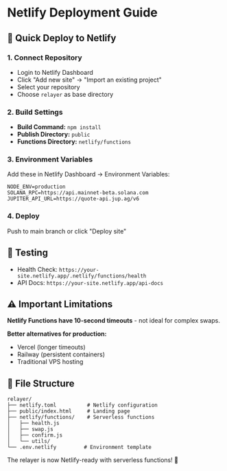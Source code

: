 # Netlify Deployment Guide

## 🚀 Quick Deploy to Netlify

### 1. Connect Repository
- Login to Netlify Dashboard
- Click "Add new site" → "Import an existing project"
- Select your repository
- Choose `relayer` as base directory

### 2. Build Settings
- **Build Command:** `npm install`
- **Publish Directory:** `public`
- **Functions Directory:** `netlify/functions`

### 3. Environment Variables
Add these in Netlify Dashboard → Environment Variables:

```
NODE_ENV=production
SOLANA_RPC=https://api.mainnet-beta.solana.com
JUPITER_API_URL=https://quote-api.jup.ag/v6
```

### 4. Deploy
Push to main branch or click "Deploy site"

## 🔧 Testing

- Health Check: `https://your-site.netlify.app/.netlify/functions/health`
- API Docs: `https://your-site.netlify.app/api-docs`

## ⚠️ Important Limitations

**Netlify Functions have 10-second timeouts** - not ideal for complex swaps.

**Better alternatives for production:**
- Vercel (longer timeouts)
- Railway (persistent containers)
- Traditional VPS hosting

## 📝 File Structure

```
relayer/
├── netlify.toml          # Netlify configuration
├── public/index.html     # Landing page
├── netlify/functions/    # Serverless functions
│   ├── health.js
│   ├── swap.js
│   ├── confirm.js
│   └── utils/
└── .env.netlify         # Environment template
```

The relayer is now Netlify-ready with serverless functions! 🎉 